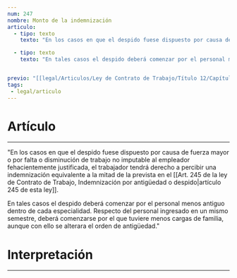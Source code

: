 ```yaml
---
num: 247
nombre: Monto de la indemnización
articulo: 
  - tipo: texto
    texto: "En los casos en que el despido fuese dispuesto por causa de fuerza mayor o por falta o disminución de trabajo no imputable al empleador fehacientemente justificada, el trabajador tendrá derecho a percibir una indemnización equivalente a la mitad de la prevista en el artículo 245 de esta ley."

  - tipo: texto
    texto: "En tales casos el despido deberá comenzar por el personal menos antiguo dentro de cada especialidad.  Respecto del personal ingresado en un mismo semestre, deberá comenzarse por el que tuviere menos cargas de familia, aunque con ello se alterara el orden de antigüedad."


previo: "[[legal/Articulos/Ley de Contrato de Trabajo/Título 12/Capítulo 5/Capítulo 5, De la extinción del contrato de trabajo por fuerza mayor o por falta o disminución de trabajo.md|Capítulo 5, De la extinción del contrato de trabajo por fuerza mayor o por falta o disminución de trabajo]]"
tags: 
 - legal/articulo
---
```

# Artículo
---
"En los casos en que el despido fuese dispuesto por causa de fuerza mayor o por falta o disminución de trabajo no imputable al empleador fehacientemente justificada, el trabajador tendrá derecho a percibir una indemnización equivalente a la mitad de la prevista en el [[Art. 245 de la ley de Contrato de Trabajo, Indemnización por antigüedad o despido|artículo 245 de esta ley]].

En tales casos el despido deberá comenzar por el personal menos antiguo dentro de cada especialidad.  Respecto del personal ingresado en un mismo semestre, deberá comenzarse por el que tuviere menos cargas de familia, aunque con ello se alterara el orden de antigüedad."

# Interpretación
---
